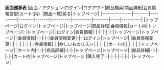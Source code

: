 **画面遷移表**
|画面／アクション|ログイン|ログアウト|商品検索|商品詳細|会員情報変更|カート(内）|商品一覧|戻る|トップページ|
|---------------|--------|----------|--------|-------|----------|----------|--------|-----|----------|
|トップページ|ログイン|トップページ|トップページ|商品詳細|会員情報|カート内|トップページ|-|トップページ|
|ログイン|会員情報|-|-|-|-|-|-|トップページ|トップページ|
|会員情報|-|-|-|-|会員情報変更|-|-|ログイン|トップページ|
|会員情報変更|-|-|-|-|-|-|-|会員情報|-|
|欲しいものリスト|-|-|-|-|カート内|-|-|-|-|トップページ|
|カート内|-|-|-|商品詳細|-|-|-|トップページ|トップページ|
|商品詳細|-|-|-|-|-|カート内|トップページ|トップページ
|購入完了|-|-|-|-|-|-|-|-|トップページ|
